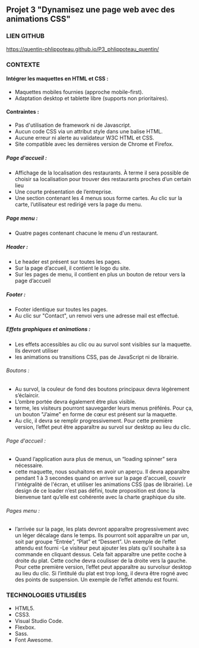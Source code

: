## Projet 3 "Dynamisez une page web avec des animations CSS"

### LIEN GITHUB

https://quentin-phlippoteau.github.io/P3_phlippoteau_quentin/

### CONTEXTE

#### Intégrer les maquettes en HTML et CSS :

- Maquettes mobiles fournies (approche mobile-first).
- Adaptation desktop et tablette libre (supports non prioritaires).

#### Contraintes :

- Pas d'utilisation de framework ni de Javascript.
- Aucun code CSS via un attribut style dans une balise HTML.
- Aucune erreur ni alerte au validateur W3C HTML et CSS.
- Site compatible avec les dernières version de Chrome et Firefox.


##### Page d'accueil :

- Affichage de la localisation des restaurants. À terme il sera possible de choisir sa localisation pour trouver des restaurants proches d’un certain lieu
- Une courte présentation de l’entreprise.
- Une section contenant les 4 menus sous forme cartes. Au clic sur la carte, l’utilisateur est redirigé vers la page du menu.

##### Page menu :

- Quatre pages contenant chacune le menu d'un restaurant.

##### Header :

- Le header est présent sur toutes les pages.
- Sur la page d’accueil, il contient le logo du site.
- Sur les pages de menu, il contient en plus un bouton de retour vers la page d’accueil

##### Footer :

- Footer identique sur toutes les pages.
- Au clic sur "Contact", un renvoi vers une adresse mail est effectué.



##### Effets graphiques et animations :

- Les effets accessibles au clic ou au survol sont visibles sur la maquette. Ils devront utiliser
- les animations ou transitions CSS, pas de JavaScript ni de librairie.

###### Boutons :

- Au survol, la couleur de fond des boutons principaux devra légèrement s’éclaircir.
- L’ombre portée devra également être plus visible.
-  terme, les visiteurs pourront sauvegarder leurs menus préférés. Pour ça, un bouton "J’aime" en forme de cœur est présent sur la maquette. 
- Au clic, il devra se remplir progressivement. Pour cette première version, l’effet peut être apparaître au survol sur desktop au lieu du clic.

###### Page d'accueil :

- Quand l’application aura plus de menus, un “loading spinner” sera nécessaire.
- cette maquette, nous souhaitons en avoir un aperçu. Il devra apparaître pendant 1 à 3 secondes quand on arrive sur la page d'accueil, couvrir l'intégralité de l'écran, et
utiliser les animations CSS (pas de librairie). Le design de ce loader n’est pas défini, toute proposition est donc la bienvenue tant qu’elle est cohérente avec la charte
graphique du site.


###### Pages menu :

-  l’arrivée sur la page, les plats devront apparaître progressivement avec un léger décalage dans le temps. Ils pourront soit apparaître un par un, soit par groupe
“Entrée”, “Plat” et “Dessert”. Un exemple de l’effet attendu est fourni
-Le visiteur peut ajouter les plats qu'il souhaite à sa commande en cliquant dessus. Cela fait apparaître une petite coche à droite du plat. Cette coche devra coulisser de
la droite vers la gauche. Pour cette première version, l’effet peut apparaître au survolsur desktop au lieu du clic. Si l’intitulé du plat est trop long, il devra être rogné avec
des points de suspension. Un exemple de l’effet attendu est fourni.

### TECHNOLOGIES UTILISÉES

- HTML5.
- CSS3.
- Visual Studio Code.
- Flexbox.
- Sass.
- Font Awesome.


